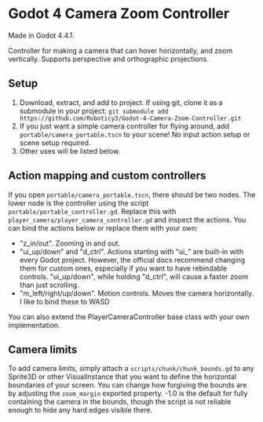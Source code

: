 # Godot 4 Camera Zoom Controller
Made in Godot 4.4.1.

Controller for making a camera that can hover horizontally, and zoom vertically. Supports perspective and orthographic projections. 

## Setup
1. Download, extract, and add to project. If using git, clone it as a submodule in your project: `git submodule add https://github.com/Roboticy3/Godot-4-Camera-Zoom-Controller.git`
2. If you just want a simple camera controller for flying around, add `portable/camera_portable.tscn` to your scene! No input action setup or scene setup required.
3. Other uses will be listed below.

## Action mapping and custom controllers
If you open `portable/camera_portable.tscn`, there should be two nodes. The lower node is the controller using the script `portable/portable_controller.gd`. Replace this with `player_camera/player_camera_controller.gd` and inspect the actions. You can bind the actions below or replace them with your own:
 - "z_in/out". Zooming in and out.
 - "ui_up/down" and "d_ctrl". Actions starting with "ui_" are built-in with every Godot project. However, the official docs recommend changing them for custom ones, especially if you want to have rebindable controls. "ui_up/down", while holding "d_ctrl", will cause a faster zoom than just scrolling.
 - "m_left/right/up/down". Motion controls. Moves the camera horizontally. I like to bind these to WASD

You can also extend the PlayerCameraController base class with your own implementation.

## Camera limits
To add camera limits, simply attach a `scripts/chunk/chunk_bounds.gd` to any Sprite3D or other VisualInstance that you want to define the horizontal boundaries of your screen. You can change how forgiving the bounds are by adjusting the `zoom_margin` exported property. -1.0 is the default for fully containing the camera in the bounds, though the script is not reliable enough to hide any hard edges visible there.

